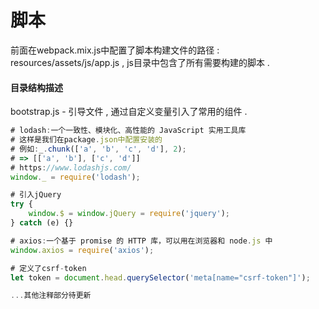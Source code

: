 # 脚本

前面在webpack.mix.js中配置了脚本构建文件的路径 : resources/assets/js/app.js , js目录中包含了所有需要构建的脚本 .

#### 目录结构描述

bootstrap.js - 引导文件 , 通过自定义变量引入了常用的组件 .

```js
# lodash:一个一致性、模块化、高性能的 JavaScript 实用工具库
# 这样是我们在package.json中配置安装的
# 例如:_.chunk(['a', 'b', 'c', 'd'], 2);
# => [['a', 'b'], ['c', 'd']]
# https://www.lodashjs.com/
window._ = require('lodash');

# 引入jQuery
try {
    window.$ = window.jQuery = require('jquery');
} catch (e) {}

# axios:一个基于 promise 的 HTTP 库，可以用在浏览器和 node.js 中
window.axios = require('axios');

# 定义了csrf-token
let token = document.head.querySelector('meta[name="csrf-token"]');

...其他注释部分待更新
```



